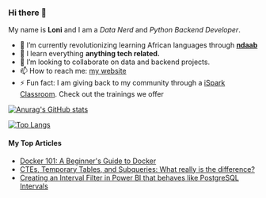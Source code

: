 ### Hi there 👋
My name is **Loni** and I am a _Data Nerd_ and _Python Backend Developer_.

- 🔭 I’m currently revolutionizing learning African languages through [**ndaab**](https://github.com/ndaab)
- 🌱 I learn everything **anything tech related.**
- 👯 I’m looking to collaborate on data and backend projects.
- 📫 How to reach me: [my website](https://linktr.ee/loni_tande)
- ⚡ Fun fact: I am giving back to my community through a [iSpark Classroom](https://classroom.isparkinno.com). Check out the trainings we offer

[![Anurag's GitHub stats](https://github-readme-stats.vercel.app/api?username=Mimi97-aqua)](https://github.com/anuraghazra/github-readme-stats)

[![Top Langs](https://github-readme-stats.vercel.app/api/top-langs/?username=Mimi97-aqua)](https://github.com/anuraghazra/github-readme-stats)

#### My Top Articles
- [Docker 101: A Beginner's Guide to Docker](https://medium.com/@ebenyemiriam17/docker-101-a-beginners-guide-to-docker-36cf4c2f2959)
- [CTEs, Temporary Tables, and Subqueries: What really is the difference?](https://medium.com/@ebenyemiriam17/ctes-temporary-tables-and-subqueries-what-really-is-the-difference-a1ec758db560)
- [Creating an Interval Filter in Power BI that behaves like PostgreSQL Intervals](https://medium.com/@ebenyemiriam17/creating-an-interval-filter-in-power-bi-that-behaves-like-postgresql-intervals-54a7691c9e7a)
